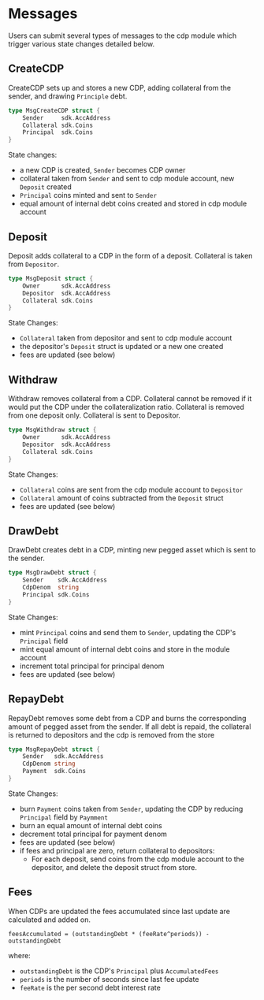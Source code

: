 # Messages

Users can submit several types of messages to the cdp module which trigger various state changes detailed below.

## CreateCDP

CreateCDP sets up and stores a new CDP, adding collateral from the sender, and drawing `Principle` debt.

```go
type MsgCreateCDP struct {
    Sender     sdk.AccAddress
    Collateral sdk.Coins
    Principal  sdk.Coins
}
```

State changes:

- a new CDP is created, `Sender` becomes CDP owner
- collateral taken from `Sender` and sent to cdp module account, new `Deposit` created
- `Principal` coins minted and sent to `Sender`
- equal amount of internal debt coins created and stored in cdp module account

## Deposit

Deposit adds collateral to a CDP in the form of a deposit. Collateral is taken from `Depositor`.

```go
type MsgDeposit struct {
    Owner      sdk.AccAddress
    Depositor  sdk.AccAddress
    Collateral sdk.Coins
}
```

State Changes:

- `Collateral` taken from depositor and sent to cdp module account
- the depositor's `Deposit` struct is updated or a new one created
- fees are updated (see below)

## Withdraw

Withdraw removes collateral from a CDP. Collateral cannot be removed if it would put the CDP under the collateralization ratio. Collateral is removed from one deposit only. Collateral is sent to Depositor.

```go
type MsgWithdraw struct {
    Owner      sdk.AccAddress
    Depositor  sdk.AccAddress
    Collateral sdk.Coins
}
```

State Changes:

- `Collateral` coins are sent from the cdp module account to `Depositor`
- `Collateral` amount of coins subtracted from the `Deposit` struct
- fees are updated (see below)

## DrawDebt

DrawDebt creates debt in a CDP, minting new pegged asset which is sent to the sender.
<!-- TODO Can the sender own have same collateral multiple CDPs? if so how do they choose between them.  -->

```go
type MsgDrawDebt struct {
    Sender    sdk.AccAddress
    CdpDenom  string
    Principal sdk.Coins
}
```

State Changes:

- mint `Principal` coins and send them to `Sender`, updating the CDP's `Principal` field
- mint equal amount of internal debt coins and store in the module account
- increment total principal for principal denom
- fees are updated (see below)

## RepayDebt

RepayDebt removes some debt from a CDP and burns the corresponding amount of pegged asset from the sender. If all debt is repaid, the collateral is returned to depositors and the cdp is removed from the store

```go
type MsgRepayDebt struct {
    Sender   sdk.AccAddress
    CdpDenom string
    Payment  sdk.Coins
}
```

State Changes:

- burn `Payment` coins taken from `Sender`, updating the CDP by reducing `Principal` field by `Paymment`
- burn an equal amount of internal debt coins
- decrement total principal for payment denom
- fees are updated (see below)
- if fees and principal are zero, return collateral to depositors:
  - For each deposit, send coins from the cdp module account to the depositor, and delete the deposit struct from store.

## Fees

When CDPs are updated the fees accumulated since last update are calculated and added on.

```
feesAccumulated = (outstandingDebt * (feeRate^periods)) - outstandingDebt
```

where:

- `outstandingDebt` is the CDP's `Principal` plus `AccumulatedFees`
- `periods` is the number of seconds since last fee update
- `feeRate` is the per second debt interest rate
